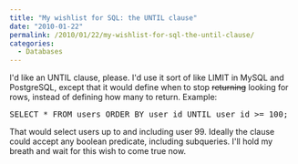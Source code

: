 ```yaml
---
title: "My wishlist for SQL: the UNTIL clause"
date: "2010-01-22"
permalink: /2010/01/22/my-wishlist-for-sql-the-until-clause/
categories:
  - Databases
---
```

I'd like an UNTIL clause, please. I'd use it sort of like LIMIT in MySQL and PostgreSQL, except that it would define when to stop <del datetime="2010-01-23T16:18:53+00:00">returning</del> looking for rows, instead of defining how many to return. Example:

<pre>SELECT * FROM users ORDER BY user_id UNTIL user_id >= 100;</pre> 
That would select users up to and including user 99. Ideally the clause could accept any boolean predicate, including subqueries. I'll hold my breath and wait for this wish to come true now.

